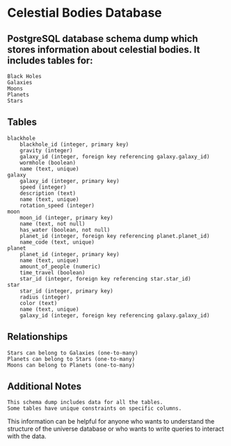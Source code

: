 # Celestial Bodies Database

## PostgreSQL database schema dump which stores information about celestial bodies. It includes tables for:

    Black Holes
    Galaxies
    Moons
    Planets
    Stars

## Tables

    blackhole
        blackhole_id (integer, primary key)
        gravity (integer)
        galaxy_id (integer, foreign key referencing galaxy.galaxy_id)
        wormhole (boolean)
        name (text, unique)
    galaxy
        galaxy_id (integer, primary key)
        speed (integer)
        description (text)
        name (text, unique)
        rotation_speed (integer)
    moon
        moon_id (integer, primary key)
        name (text, not null)
        has_water (boolean, not null)
        planet_id (integer, foreign key referencing planet.planet_id)
        name_code (text, unique)
    planet
        planet_id (integer, primary key)
        name (text, unique)
        amount_of_people (numeric)
        time_travel (boolean)
        star_id (integer, foreign key referencing star.star_id)
    star
        star_id (integer, primary key)
        radius (integer)
        color (text)
        name (text, unique)
        galaxy_id (integer, foreign key referencing galaxy.galaxy_id)

## Relationships

    Stars can belong to Galaxies (one-to-many)
    Planets can belong to Stars (one-to-many)
    Moons can belong to Planets (one-to-many)

## Additional Notes

    This schema dump includes data for all the tables.
    Some tables have unique constraints on specific columns.

This information can be helpful for anyone who wants to understand the structure of the universe database or who wants to write queries to interact with the data.
